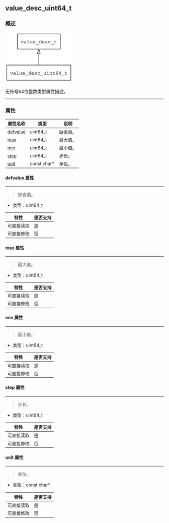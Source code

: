 ## value\_desc\_uint64\_t
### 概述
![image](images/value_desc_uint64_t_0.png)

 无符号64位整数类型属性描述。


----------------------------------
### 属性
<p id="value_desc_uint64_t_properties">

| 属性名称 | 类型 | 说明 | 
| -------- | ----- | ------------ | 
| <a href="#value_desc_uint64_t_defvalue">defvalue</a> | uint64\_t | 缺省值。 |
| <a href="#value_desc_uint64_t_max">max</a> | uint64\_t | 最大值。 |
| <a href="#value_desc_uint64_t_min">min</a> | uint64\_t | 最小值。 |
| <a href="#value_desc_uint64_t_step">step</a> | uint64\_t | 步长。 |
| <a href="#value_desc_uint64_t_unit">unit</a> | const char* | 单位。 |
#### defvalue 属性
-----------------------
> <p id="value_desc_uint64_t_defvalue"> 缺省值。



* 类型：uint64\_t

| 特性 | 是否支持 |
| -------- | ----- |
| 可直接读取 | 是 |
| 可直接修改 | 否 |
#### max 属性
-----------------------
> <p id="value_desc_uint64_t_max"> 最大值。



* 类型：uint64\_t

| 特性 | 是否支持 |
| -------- | ----- |
| 可直接读取 | 是 |
| 可直接修改 | 否 |
#### min 属性
-----------------------
> <p id="value_desc_uint64_t_min"> 最小值。



* 类型：uint64\_t

| 特性 | 是否支持 |
| -------- | ----- |
| 可直接读取 | 是 |
| 可直接修改 | 否 |
#### step 属性
-----------------------
> <p id="value_desc_uint64_t_step"> 步长。



* 类型：uint64\_t

| 特性 | 是否支持 |
| -------- | ----- |
| 可直接读取 | 是 |
| 可直接修改 | 否 |
#### unit 属性
-----------------------
> <p id="value_desc_uint64_t_unit"> 单位。



* 类型：const char*

| 特性 | 是否支持 |
| -------- | ----- |
| 可直接读取 | 是 |
| 可直接修改 | 否 |
